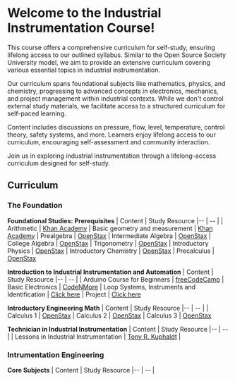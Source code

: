 # Welcome to the Industrial Instrumentation Course!

This course offers a comprehensive curriculum for self-study, ensuring lifelong access to our outlined syllabus. Similar to the Open Source Society University model, we aim to provide an extensive curriculum covering various essential topics in industrial instrumentation.

Our curriculum spans foundational subjects like mathematics, physics, and chemistry, progressing to advanced concepts in electronics, mechanics, and project management within industrial contexts. While we don't control external study materials, we facilitate access to a structured curriculum for self-paced learning.

Content includes discussions on pressure, flow, level, temperature, control theory, safety systems, and more. Learners enjoy lifelong access to our curriculum, encouraging self-assessment and community interaction.

Join us in exploring industrial instrumentation through a lifelong-access curriculum designed for self-study.

## Curriculum

### The Foundation

**Foundational Studies: Prerequisites**
| Content |  Study Resource
|-- | -- |
| Arithmetic | [Khan Academy](https://www.khanacademy.org/math/arithmetic#arithmetic-subject-challenge)
| Basic geometry and measurement | [Khan Academy](https://www.khanacademy.org/math/basic-geo#basic-geo-subject-challenge)
| Prealgebra | [OpenStax](https://openstax.org/details/books/prealgebra-2e)
| Intermediate Algebra | [OpenStax](https://openstax.org/details/books/intermediate-algebra-2e)
| College Algebra | [OpenStax](https://openstax.org/details/books/college-algebra-corequisite-support-2e)
| Trigonometry | [OpenStax](https://mecmath.net/trig/Trigonometry.pdf)
| Introductory Physics | [OpenStax](https://openstax.org/details/books/physics)
| Introductory Chemistry | [OpenStax](https://openstax.org/details/books/chemistry-2e)
| Precalculus | [OpenStax](https://assets.openstax.org/oscms-prodcms/media/documents/Precalculus_2e-WEB.pdf)


**Introduction to Industrial Instrumentation and Automation**
| Content |  Study Resource
|-- | -- |
| Arduino Course for Beginners | [freeCodeCamp](https://www.youtube.com/watch?v=zJ-LqeX_fLU)
| Basic Electronics | [CodeNMore](https://www.youtube.com/playlist?list=PLah6faXAgguOeMUIxS22ZU4w5nDvCl5gs)
| Loop Systems, Instruments and Identification | [Click here](https://github.com/lcafer/Instrumentation/blob/main/texts/Loop%20Systems,%20Instruments%20and%20Identification)
| Project | [Click here](https://github.com/lcafer/Instrumentation/blob/main/projects/Introduction%20to%20Industrial%20Instrumentation%20and%20Automation)

**Introductory Engineering Math**
| Content |  Study Resource
|-- | -- |
| Calculus 1 | [OpenStax](https://openstax.org/details/books/calculus-volume-1)
| Calculus 2 | [OpenStax](https://openstax.org/details/books/calculus-volume-2)
| Calculus 3 | [OpenStax](https://openstax.org/details/books/calculus-volume-3)

**Technician in Industrial Instrumentation**
| Content |  Study Resource
|-- | -- |
| Lessons in Industrial Instrumentation | [Tony R. Kuphaldt](https://www.ibiblio.org/kuphaldt/socratic/sinst/) |


### Intrumentation Engineering

**Core Subjects**
| Content |  Study Resource
|-- | -- |









